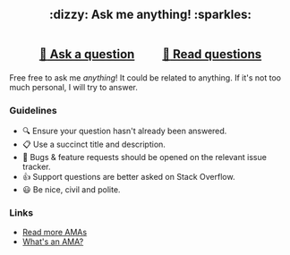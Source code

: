 <h2 align="center">
 :dizzy: Ask me anything! :sparkles:<br><br>

 <a href="../../issues/new">:speech_balloon: Ask a question</a> &nbsp;&nbsp;&nbsp;&nbsp;&nbsp;&nbsp;&nbsp;&nbsp; <a href="../../issues?q=is%3Aissue+is%3Aclosed+sort%3Aupdated-desc">:book: Read questions</a>
</h2>

Free free to ask me _anything_! It could be related to anything. If it's not too much personal, I will try to answer.


### Guidelines

- :mag: Ensure your question hasn't already been answered.
- :clipboard: Use a succinct title and description.
- :bug: Bugs & feature requests should be opened on the relevant issue tracker.
- :+1: Support questions are better asked on Stack Overflow.
- :smiley: Be nice, civil and polite.

### Links

- [Read more AMAs](https://github.com/sindresorhus/amas)
- [What's an AMA?](https://en.wikipedia.org/wiki//r/IAmA)

